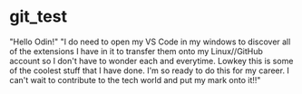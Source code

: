 # git_test
"Hello Odin!"
"I do need to open my VS Code in my windows to discover all of the extensions I have in it to transfer them onto my Linux//GitHub account so I don't have to wonder each and everytime. Lowkey this is some of the coolest stuff that I have done. I'm so ready to do this for my career. I can't wait to contribute to the tech world and put my mark onto it!!"